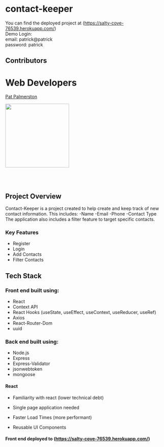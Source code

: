 # contact-keeper

You can find the deployed project at (https://salty-cove-76539.herokuapp.com/)
<br>
Demo Login:
<br>
email: patrick@patrick
<br>
password: patrick

## Contributors

# Web Developers

[Pat Palmerston](https://github.com/patpalmerston)

[<img src="https://avatars2.githubusercontent.com/u/45890605?s=460&v=4" width = "200" />](https://github.com/)

<br>

<br>

## Project Overview

Contact-Keeper is a project created to help create and keep track of new contact information. This includes:
-Name
-Email
-Phone
-Contact Type
The application also includes a filter feature to target specific contacts.

### Key Features

-   Register
-   Login
-   Add Contacts
-   Filter Contacts

## Tech Stack

### Front end built using:

-   React
-   Context API
-   React Hooks (useState, useEffect, useContext, useReducer, useRef)
-   Axios
-   React-Router-Dom
-   uuid

### Back end built using:

-   Node.js
-   Express
-   Express-Validator
-   jsonwebtoken
-   mongoose

#### React

-   Familiarity with react (lower technical debt)

-   Single page application needed

-   Faster Load Times (more performant)

-   Reusable UI Components

#### Front end deployed to (https://salty-cove-76539.herokuapp.com/)
